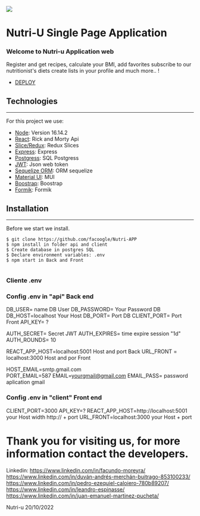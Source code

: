 
![](https://i.postimg.cc/sDVfmL5S/Nutri-U-XD.jpg)
# Nutri-U Single Page Application

### Welcome to Nutri-u Application web 
Register and get recipes, calculate your BMI, add favorites subscribe to our nutritionist's diets create lists in your profile and much more.. !
* [DEPLOY](https://nutriapp-beryl.vercel.app/)

## Technologies
***
For this project we use:
* [Node](https://nodejs.org/es/): Version 16.14.2 
* [React](https://rickandmortyapi.com/): Rick and Morty Api
* [Slice/Redux](https://es.redux.js.org/): Redux Slices
* [Express](https://expressjs.com/): Express 
* [Postgress](https://www.postgresql.org/): SQL Postgress 
* [JWT](https://jwt.io/): Json web token 
* [Sequelize ORM](https://sequelize.org/): ORM sequelize 
* [Material UI](https://mui.com/): MUI 
* [Boostrap](https://getbootstrap.com/): Boostrap 
* [Formik](https://formik.org/): Formik 



## Installation
***
Before we start we install. 
```
$ git clone https://github.com/facoogle/Nutri-APP
$ npm install in folder api and client
$ Create database in postgres SQL 
$ Declare environment variables: .env
$ npm start in Back and Front


```


### Cliente .env
### Config .env in "api" Back end


DB_USER= name DB User
DB_PASSWORD= Your Password DB
DB_HOST=localhost  Your Host 
DB_PORT= Port DB
CLIENT_PORT= Port Front
API_KEY= ?

AUTH_SECRET= Secret JWT
AUTH_EXPIRES= time expire session "1d"
AUTH_ROUNDS= 10


REACT_APP_HOST=localhost:5001   Host and port Back
URL_FRONT = localhost:3000  Host and por Front


HOST_EMAIL=smtp.gmail.com    
PORT_EMAIL=587
EMAIL=yourgmail@gmail.com
EMAIL_PASS= password aplication gmail 


### Config .env in "client"  Front  end

CLIENT_PORT=3000
API_KEY=?
REACT_APP_HOST=http://localhost:5001   your Host width http:// + port
URL_FRONT=localhost:3000  your Host + port





# Thank you for visiting us, for more information contact the developers. 
Linkedin:
https://www.linkedin.com/in/facundo-moreyra/
https://www.linkedin.com/in/duván-andrés-merchán-buitrago-853100233/
https://www.linkedin.com/in/pedro-ezequiel-caloiero-780b89207/
https://www.linkedin.com/in/leandro-espinasse/
https://www.linkedin.com/in/juan-emanuel-martinez-pucheta/





 Nutri-u  20/10/2022